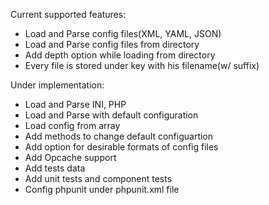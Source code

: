 Current supported features:

  * Load and Parse config files(XML, YAML, JSON)
  * Load and Parse config files from directory
  * Add depth option while loading from directory
  * Every file is stored under key with his filename(w/ suffix)
  
Under implementation:
  
  * Load and Parse INI, PHP
  * Load and Parse with default configuration
  * Load config from array
  * Add methods to change default configuartion
  * Add option for desirable formats of config files
  * Add Opcache support 
  * Add tests data 
  * Add unit tests and component tests
  * Config phpunit under phpunit.xml file